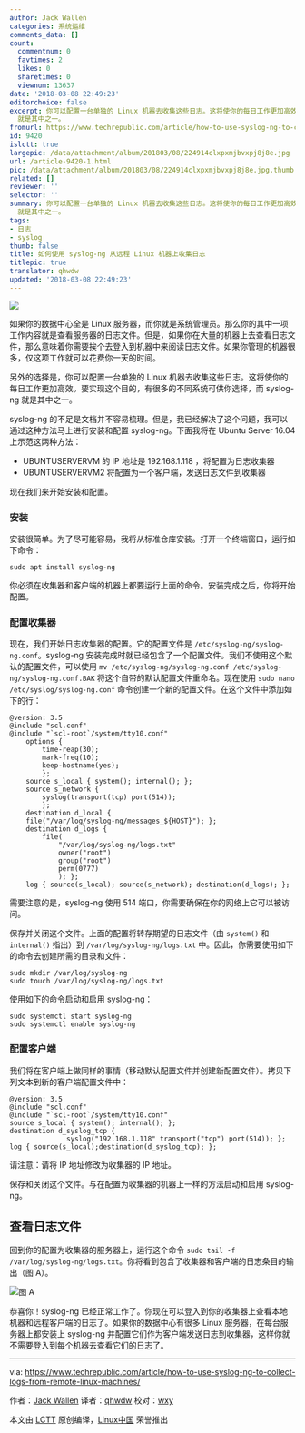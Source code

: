 ```yaml
---
author: Jack Wallen
categories: 系统运维
comments_data: []
count:
  commentnum: 0
  favtimes: 2
  likes: 0
  sharetimes: 0
  viewnum: 13637
date: '2018-03-08 22:49:23'
editorchoice: false
excerpt: 你可以配置一台单独的 Linux 机器去收集这些日志。这将使你的每日工作更加高效。要实现这个目的，有很多的不同系统可供你选择，而 syslog-ng
  就是其中之一。
fromurl: https://www.techrepublic.com/article/how-to-use-syslog-ng-to-collect-logs-from-remote-linux-machines/
id: 9420
islctt: true
largepic: /data/attachment/album/201803/08/224914clxpxmjbvxpj8j8e.jpg
url: /article-9420-1.html
pic: /data/attachment/album/201803/08/224914clxpxmjbvxpj8j8e.jpg.thumb.jpg
related: []
reviewer: ''
selector: ''
summary: 你可以配置一台单独的 Linux 机器去收集这些日志。这将使你的每日工作更加高效。要实现这个目的，有很多的不同系统可供你选择，而 syslog-ng
  就是其中之一。
tags:
- 日志
- syslog
thumb: false
title: 如何使用 syslog-ng 从远程 Linux 机器上收集日志
titlepic: true
translator: qhwdw
updated: '2018-03-08 22:49:23'
---
```


![](/data/attachment/album/201803/08/224914clxpxmjbvxpj8j8e.jpg)


如果你的数据中心全是 Linux 服务器，而你就是系统管理员。那么你的其中一项工作内容就是查看服务器的日志文件。但是，如果你在大量的机器上去查看日志文件，那么意味着你需要挨个去登入到机器中来阅读日志文件。如果你管理的机器很多，仅这项工作就可以花费你一天的时间。


另外的选择是，你可以配置一台单独的 Linux 机器去收集这些日志。这将使你的每日工作更加高效。要实现这个目的，有很多的不同系统可供你选择，而 syslog-ng 就是其中之一。


syslog-ng 的不足是文档并不容易梳理。但是，我已经解决了这个问题，我可以通过这种方法马上进行安装和配置 syslog-ng。下面我将在 Ubuntu Server 16.04 上示范这两种方法：


* UBUNTUSERVERVM 的 IP 地址是 192.168.1.118 ，将配置为日志收集器
* UBUNTUSERVERVM2 将配置为一个客户端，发送日志文件到收集器


现在我们来开始安装和配置。


### 安装


安装很简单。为了尽可能容易，我将从标准仓库安装。打开一个终端窗口，运行如下命令：



```
sudo apt install syslog-ng

```

你必须在收集器和客户端的机器上都要运行上面的命令。安装完成之后，你将开始配置。


### 配置收集器


现在，我们开始日志收集器的配置。它的配置文件是 `/etc/syslog-ng/syslog-ng.conf`。syslog-ng 安装完成时就已经包含了一个配置文件。我们不使用这个默认的配置文件，可以使用 `mv /etc/syslog-ng/syslog-ng.conf /etc/syslog-ng/syslog-ng.conf.BAK` 将这个自带的默认配置文件重命名。现在使用 `sudo nano /etc/syslog/syslog-ng.conf` 命令创建一个新的配置文件。在这个文件中添加如下的行：



```
@version: 3.5
@include "scl.conf"
@include "`scl-root`/system/tty10.conf"
    options {
        time-reap(30);
        mark-freq(10);
        keep-hostname(yes);
        };
    source s_local { system(); internal(); };
    source s_network {
        syslog(transport(tcp) port(514));
        };
    destination d_local {
    file("/var/log/syslog-ng/messages_${HOST}"); };
    destination d_logs {
        file(
            "/var/log/syslog-ng/logs.txt"
            owner("root")
            group("root")
            perm(0777)
            ); };
    log { source(s_local); source(s_network); destination(d_logs); };

```

需要注意的是，syslog-ng 使用 514 端口，你需要确保在你的网络上它可以被访问。


保存并关闭这个文件。上面的配置将转存期望的日志文件（由 `system()` 和 `internal()` 指出）到 `/var/log/syslog-ng/logs.txt` 中。因此，你需要使用如下的命令去创建所需的目录和文件：



```
sudo mkdir /var/log/syslog-ng
sudo touch /var/log/syslog-ng/logs.txt

```

使用如下的命令启动和启用 syslog-ng：



```
sudo systemctl start syslog-ng
sudo systemctl enable syslog-ng

```

### 配置客户端


我们将在客户端上做同样的事情（移动默认配置文件并创建新配置文件）。拷贝下列文本到新的客户端配置文件中：



```
@version: 3.5
@include "scl.conf"
@include "`scl-root`/system/tty10.conf"
source s_local { system(); internal(); };
destination d_syslog_tcp {
              syslog("192.168.1.118" transport("tcp") port(514)); };
log { source(s_local);destination(d_syslog_tcp); };

```

请注意：请将 IP 地址修改为收集器的 IP 地址。


保存和关闭这个文件。与在配置为收集器的机器上一样的方法启动和启用 syslog-ng。


查看日志文件
------


回到你的配置为收集器的服务器上，运行这个命令 `sudo tail -f /var/log/syslog-ng/logs.txt`。你将看到包含了收集器和客户端的日志条目的输出（图 A）。


![图 A](/data/attachment/album/201803/08/224926s0hn2grvvv03c933.jpg)


恭喜你！syslog-ng 已经正常工作了。你现在可以登入到你的收集器上查看本地机器和远程客户端的日志了。如果你的数据中心有很多 Linux 服务器，在每台服务器上都安装上 syslog-ng 并配置它们作为客户端发送日志到收集器，这样你就不需要登入到每个机器去查看它们的日志了。




---


via: <https://www.techrepublic.com/article/how-to-use-syslog-ng-to-collect-logs-from-remote-linux-machines/>


作者：[Jack Wallen](%5B1%5D:https://tr1.cbsistatic.com/hub/i/r/2017/01/11/51204409-68e0-49b8-a637-01af26be85f6/resize/770x/688dfedad4ed30ec4baf548c2adb8cd4/linuxhero.jpg) 译者：[qhwdw](https://github.com/qhwdw) 校对：[wxy](https://github.com/wxy)


本文由 [LCTT](https://github.com/LCTT/TranslateProject) 原创编译，[Linux中国](https://linux.cn/) 荣誉推出